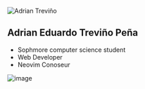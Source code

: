 
![Adrian Treviño](https://user-images.githubusercontent.com/101372036/212457128-05f9dfbb-d49a-4687-b1a3-b6d0a3b2e587.gif)

## Adrian Eduardo Treviño Peña 

- Sophmore computer science student
- Web Developer 
- Neovim Conoseur 
 
![image](https://user-images.githubusercontent.com/101372036/212457741-9f0ee472-81bc-4b7f-aa6c-e97d6e105a82.png)


